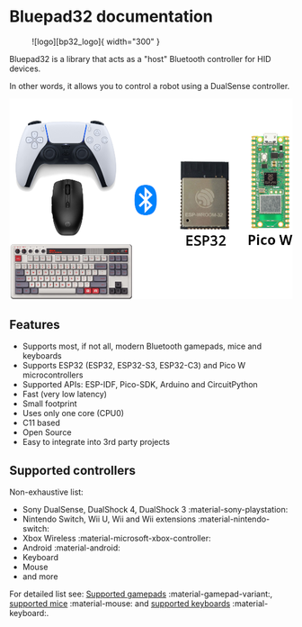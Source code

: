 # Bluepad32 documentation

<figure markdown="span">
  ![logo][bp32_logo]{ width="300" }
</figure>

Bluepad32 is a library that acts as a "host" Bluetooth controller for HID devices.

In other words, it allows you to control a robot using a DualSense controller.


![intro][bluepad32_intro]

[bp32_logo]: images/bluepad32_logo_ok_280.png
[bluepad32_intro]: images/bluepad32-logo.png


## Features

* Supports most, if not all, modern Bluetooth gamepads, mice and keyboards
* Supports ESP32 (ESP32, ESP32-S3, ESP32-C3) and Pico W microcontrollers
* Supported APIs: ESP-IDF, Pico-SDK, Arduino and CircuitPython
* Fast (very low latency)
* Small footprint
* Uses only one core (CPU0)
* C11 based
* Open Source
* Easy to integrate into 3rd party projects

## Supported controllers

Non-exhaustive list:

* Sony DualSense, DualShock 4, DualShock 3 :material-sony-playstation:
* Nintendo Switch, Wii U, Wii and Wii extensions :material-nintendo-switch:
* Xbox Wireless :material-microsoft-xbox-controller:
* Android :material-android:
* Keyboard
* Mouse
* and more

For detailed list see: [Supported gamepads][supported_gamepads] :material-gamepad-variant:,
[supported mice][supported_mice] :material-mouse: and [supported keyboards][supported_keyboards] :material-keyboard:.

[supported_gamepads]: supported_gamepads
[supported_mice]: supported_mice
[supported_keyboards]: supported_keyboards
